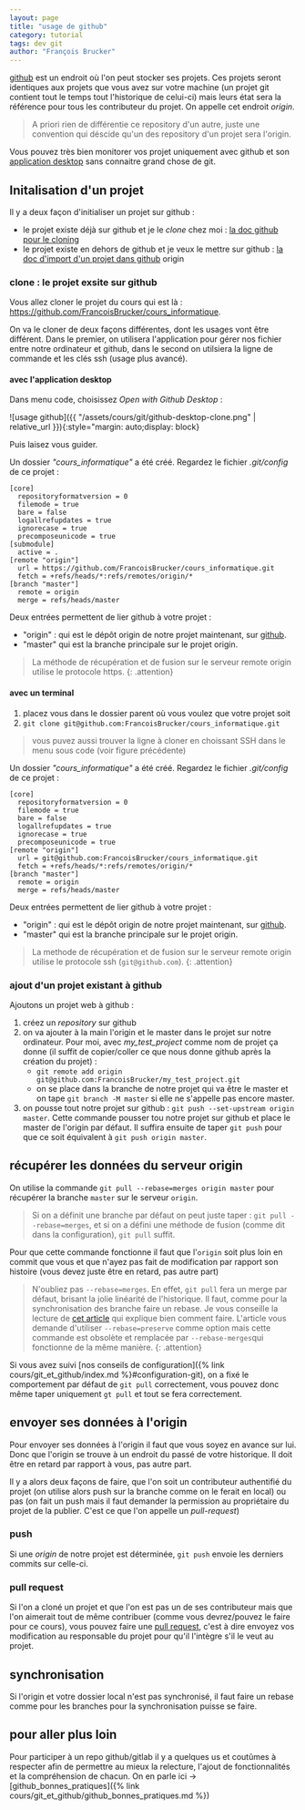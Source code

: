 ```yaml
---
layout: page
title: "usage de github"
category: tutorial
tags: dev git
author: "François Brucker"
---
```


[github](https://github.com/) est un endroit où l'on peut stocker ses projets. Ces projets seront identiques aux projets que vous avez sur votre machine (un projet git contient tout le temps tout l'historique de celui-ci) mais leurs état sera la référence pour tous les contributeur du projet. On appelle cet endroit _origin_.

> A priori rien de différentie ce repository d'un autre, juste une convention qui déscide qu'un des repository d'un projet sera l'origin.

Vous pouvez très bien monitorer vos projet uniquement avec github et son [application desktop](https://desktop.github.com/) sans connaitre grand chose de git.

## Initalisation d'un projet

Il y a deux façon d'initialiser un projet sur github :

- le projet existe déjà sur github et je le _clone_ chez moi : [la doc github pour le cloning](https://docs.github.com/en/github/creating-cloning-and-archiving-repositories/cloning-a-repository)
- le projet existe en dehors de github et je veux le mettre sur github : [la doc d'import d'un projet dans github](https://docs.github.com/en/github/importing-your-projects-to-github/adding-an-existing-project-to-github-using-the-command-line)
  origin

### clone : le projet exsite sur github

Vous allez cloner le projet du cours qui est là : <https://github.com/FrancoisBrucker/cours_informatique>.

On va le cloner de deux façons différentes, dont les usages vont être différent. Dans le premier, on utilisera l'application pour gérer nos fichier entre notre ordinateur et github, dans le second on utilsiera la ligne de commande et les clés ssh (usage plus avancé).

#### avec l'application desktop

Dans menu code, choisissez _Open with Github Desktop_ :

![usage github]({{ "/assets/cours/git/github-desktop-clone.png" | relative_url }}){:style="margin: auto;display: block}

Puis laisez vous guider.

Un dossier _"cours_informatique"_ a été créé. Regardez le fichier _.git/config_ de ce projet :

```text
[core]
  repositoryformatversion = 0
  filemode = true
  bare = false
  logallrefupdates = true
  ignorecase = true
  precomposeunicode = true
[submodule]
  active = .
[remote "origin"]
  url = https://github.com/FrancoisBrucker/cours_informatique.git
  fetch = +refs/heads/*:refs/remotes/origin/*
[branch "master"]
  remote = origin
  merge = refs/heads/master
```

Deux entrées permettent de lier github à votre projet :

- "origin" : qui est le dépôt origin de notre projet maintenant, sur [github](https://github.com/).
- "master" qui est la branche principale sur le projet origin.

> La méthode de récupération et de fusion sur le serveur remote origin utilise le protocole https.
> {: .attention}

#### avec un terminal

1. placez vous dans le dossier parent où vous voulez que votre projet soit
2. `git clone git@github.com:FrancoisBrucker/cours_informatique.git`

> vous puvez aussi trouver la ligne à cloner en choissant SSH dans le menu sous code (voir figure précédente)

Un dossier _"cours_informatique"_ a été créé. Regardez le fichier _.git/config_ de ce projet :

```text
[core]
  repositoryformatversion = 0
  filemode = true
  bare = false
  logallrefupdates = true
  ignorecase = true
  precomposeunicode = true
[remote "origin"]
  url = git@github.com:FrancoisBrucker/cours_informatique.git
  fetch = +refs/heads/*:refs/remotes/origin/*
[branch "master"]
  remote = origin
  merge = refs/heads/master
```

Deux entrées permettent de lier github à votre projet :

- "origin" : qui est le dépôt origin de notre projet maintenant, sur [github](https://github.com/).
- "master" qui est la branche principale sur le projet origin.

> La methode de récupération et de fusion sur le serveur remote origin utilise le protocole ssh (`git@github.com`).
> {: .attention}

### ajout d'un projet existant à github

Ajoutons un projet web à github :

1. créez un _repository_ sur github
2. on va ajouter à la main l'origin et le master dans le projet sur notre ordinateur. Pour moi, avec _my_test_project_ comme nom de projet ça donne (il suffit de copier/coller ce que nous donne github après la création du projet) :
   - `git remote add origin git@github.com:FrancoisBrucker/my_test_project.git`
   - on se place dans la branche de notre projet qui va être le master et on tape `git branch -M master` si elle ne s'appelle pas encore master.
3. on pousse tout notre projet sur github : `git push --set-upstream origin master`. Cette commande pousser tou notre projet sur github et place le master de l'origin par défaut. Il suffira ensuite de taper `git push` pour que ce soit équivalent à `git push origin master`.

## récupérer les données du serveur origin

On utilise la commande `git pull --rebase=merges origin master` pour récupérer la branche `master` sur le serveur `origin`.

> Si on a définit une branche par défaut on peut juste taper : `git pull --rebase=merges`, et si on a défini une méthode de fusion (comme dit dans la configuration), `git pull` suffit.

Pour que cette commande fonctionne il faut que l'`origin` soit plus loin en commit que vous et que n'ayez pas fait de modification par rapport son histoire (vous devez juste être en retard, pas autre part)

> N'oubliez pas `--rebase=merges`. En effet, `git pull` fera un merge par défaut, brisant la jolie linéarité de l'historique. Il faut, comme pour la synchronisation des branche faire un rebase. Je vous conseille la lecture de [cet article](https://delicious-insights.com/fr/articles/bien-utiliser-git-merge-et-rebase/) qui explique bien comment faire. L'article vous demande d'utiliser `--rebase=preserve` comme option mais cette commande est obsolète et remplacée par `--rebase-merges`qui fonctionne de la même manière.
> {: .attention}

Si vous avez suivi [nos conseils de configuration]({% link cours/git_et_github/index.md %}#configuration-git), on a fixé le comportement par défaut de `git pull` correctement, vous pouvez donc même taper uniquement `gt pull` et tout se fera correctement.

## envoyer ses données à l'origin

Pour envoyer ses données à l'origin il faut que vous soyez en avance sur lui. Donc que l'origin se trouve à un endroit du passé de votre historique. Il doit être en retard par rapport à vous, pas autre part.

Il y a alors deux façons de faire, que l'on soit un contributeur authentifié du projet (on utilise alors push sur la branche comme on le ferait en local) ou pas (on fait un push mais il faut demander la permission au propriétaire du projet de la publier. C'est ce que l'on appelle un _pull-request_)

### push

Si une _origin_ de notre projet est déterminée, `git push` envoie les derniers commits sur celle-ci.

### pull request

Si l'on a cloné un projet et que l'on est pas un de ses contributeur mais que l'on aimerait tout de même contribuer (comme vous devrez/pouvez le faire pour ce cours), vous pouvez faire une [pull request](http://thelia-school.com/faire-une-pull-request-sur-un-projet-thelia/faire-une-pull-request.html), c'est à dire envoyez vos modification au responsable du projet pour qu'il l'intègre s'il le veut au projet.

## synchronisation

Si l'origin et votre dossier local n'est pas synchronisé, il faut faire un rebase comme pour les branches pour la synchronisation puisse se faire.

## pour aller plus loin

Pour participer à un repo github/gitlab il y a quelques us et coutûmes à respecter afin de permettre au mieux la relecture, l'ajout de fonctionnalités et la compréhension de chacun.
On en parle ici -> [github_bonnes_pratiques]({% link cours/git_et_github/github_bonnes_pratiques.md %})
